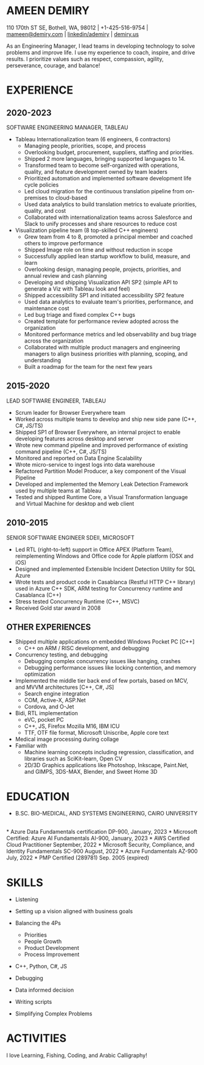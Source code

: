 # AMEEN DEMIRY

110 170th ST SE, Bothell, WA, 98012 | +1-425-516-9754 | mameen@demiry.com | [linkedin/ademiry](https://www.linkedin.com/in/ademiry/) | [demiry.us](http://demiry.us)

As an Engineering Manager, I lead teams in developing technology to solve problems and improve life. I use my experience to coach, inspire, and drive results. I prioritize values such as respect, compassion, agility, perseverance, courage, and balance!

# EXPERIENCE
## 2020-2023
SOFTWARE ENGINEERING MANAGER, TABLEAU
* Tableau Internationalization team (6 engineers, 6 contractors)
    * Managing people, priorities, scope, and process
    * Overlooking budget, procurement, suppliers, staffing and priorities.
    * Shipped 2 more languages, bringing supported languages to 14.
    * Transformed team to become self-organized with operations, quality, and feature development owned by team leaders
    * Prioritized automation and implemented software development life cycle policies
    * Led cloud migration for the continuous translation pipeline from on-premises to cloud-based
    * Used data analytics to build translation metrics to evaluate priorities, quality, and cost
    * Collaborated with internationalization teams across Salesforce and Slack to unify processes and share resources to reduce cost
* Visualization pipeline team (8 top-skilled C++ engineers)
    * Grew team from 4 to 8, promoted a principal member and coached others to improve performance
    * Shipped Image role on time and without reduction in scope
    * Successfully applied lean startup workflow to build, measure, and learn
    * Overlooking design, managing people, projects, priorities, and annual review and cash planning
    * Developing and shipping Visualization API SP2 (simple API to generate a Viz with Tableau look and feel)
    * Shipped accessibility SP1 and initiated accessibility SP2 feature
    * Used data analytics to evaluate team's priorities, performance, and maintenance cost
    * Led bug triage and fixed complex C++ bugs
    * Created template for performance review adopted across the organization
    * Monitored performance metrics and led observability and bug triage across the organization
    * Collaborated with multiple product managers and engineering managers to align business priorities with planning, scoping, and understanding
    * Built a roadmap for the team for the next few years
 
## 2015-2020
LEAD SOFTWARE ENGINEER, TABLEAU
* Scrum leader for Browser Everywhere team
* Worked across multiple teams to develop and ship new side pane (C++, C#, JS/TS)
* Shipped SP1 of Browser Everywhere, an internal project to enable developing features across desktop and server
* Wrote new command pipeline and improved performance of existing command pipeline (C++, C#, JS/TS)
* Monitored and reported on Data Engine Scalability
* Wrote micro-service to ingest logs into data warehouse
* Refactored Partition Model Producer, a key component of the Visual Pipeline
* Developed and implemented the Memory Leak Detection Framework used by multiple teams at Tableau
* Tested and shipped Runtime Core, a Visual Transformation language and Virtual Machine for desktop and web client

## 2010-2015
SENIOR SOFTWARE ENGINEER SDEII, MICROSOFT
* Led RTL (right-to-left) support in Office APEX (Platform Team), reimplementing Windows and Office code for Apple platform (OSX and iOS)
* Designed and implemented Extensible Incident Detection Utility for SQL Azure
* Wrote tests and product code in Casablanca (Restful HTTP C++ library) used in Azure C++ SDK, ARM testing for Concurrency runtime and Casablanca (C++)
* Stress tested Concurrency Runtime (C++, MSVC)
* Received Gold star award in 2008
## OTHER EXPERIENCES
* Shipped multiple applications on embedded Windows Pocket PC [C++]
    * C++ on ARM / RISC development, and debugging
* Concurrency testing, and debugging
    * Debugging complex concurrency issues like hanging, crashes
    * Debugging performance issues like locking contention, and memory optimization
* Implemented the middle tier back end of few portals, based on MCV, and MVVM architectures [C++, C#, JS]
    * Search engine integration
    * COM, Active-X, ASP.Net
    * Cordova, and O-Jet
* Bidi, RTL implementation
    * eVC, pocket PC
    * C++, JS, Firefox Mozilla M16, IBM ICU
    * TTF, OTF file format, Microsoft Uniscribe, Apple core text
* Medical image processing during collage
* Familiar with
    * Machine learning concepts including regression, classification, and libraries such as SciKit-learn, Open CV
    * 2D/3D Graphics applications like Photoshop, Inkscape, Paint.Net, and GIMPS, 3DS-MAX, Blender, and Sweet Home 3D


# EDUCATION
* B.SC. BIO-MEDICAL, AND SYSTEMS ENGINEERING, CAIRO UNIVERSITY
<br/>
* Azure Data Fundamentals certification DP-900, January, 2023
* Microsoft Certified: Azure AI Fundamentals AI-900, January, 2023
* AWS Certified Cloud Practitioner September, 2022
* Microsoft Security, Compliance, and Identity Fundamentals SC-900 August, 2022
* Azure Fundamentals AZ-900 July, 2022
* PMP Certified (289781) Sep. 2005 (expired)

# SKILLS
* Listening
* Setting up a vision aligned with business goals
* Balancing the 4Ps
  * Priorities
  * People Growth
  * Product Development
  * Process Improvement

* C++, Python, C#, JS
* Debugging
* Data informed decision
* Writing scripts
* Simplifying Complex Problems

# ACTIVITIES
I love Learning, Fishing, Coding, and Arabic Calligraphy!


